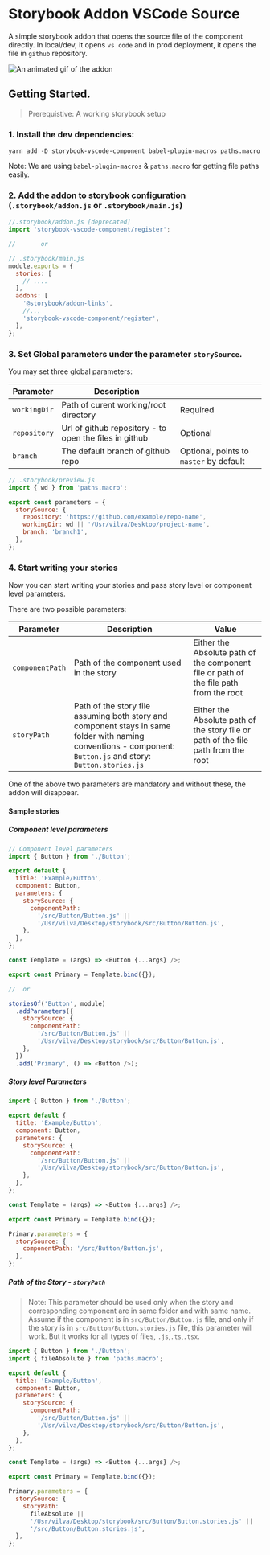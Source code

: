 # Storybook Addon VSCode Source

A simple storybook addon that opens the source file of the component directly. In local/dev, it opens `vs code` and in prod deployment, it opens the file in `github` repository.

![An animated gif of the addon](https://media.giphy.com/media/vUy3v9B9yWZh3Il3Dr/giphy.gif)

## Getting Started.

> Prerequistive: A working storybook setup

### 1. Install the dev dependencies:

`yarn add -D storybook-vscode-component babel-plugin-macros paths.macro`

Note: We are using `babel-plugin-macros` & `paths.macro` for getting file paths easily.

### 2. Add the addon to storybook configuration (`.storybook/addon.js` or `.storybook/main.js`)

```js
//.storybook/addon.js [deprecated]
import 'storybook-vscode-component/register';

//       or

// .storybook/main.js
module.exports = {
  stories: [
    // ....
  ],
  addons: [
    '@storybook/addon-links',
    //...
    'storybook-vscode-component/register',
  ],
};
```

### 3. Set Global parameters under the parameter `storySource`.

You may set three global parameters:

| Parameter    | Description                                            |                                         |
| ------------ | ------------------------------------------------------ | --------------------------------------- |
| `workingDir` | Path of curent working/root directory                  | Required                                |
| `repository` | Url of github repository - to open the files in github | Optional                                |
| `branch`     | The default branch of github repo                      | Optional, points to `master` by default |

```js
// .storybook/preview.js
import { wd } from 'paths.macro';

export const parameters = {
  storySource: {
    repository: 'https://github.com/example/repo-name',
    workingDir: wd || '/Usr/vilva/Desktop/project-name',
    branch: 'branch1',
  },
};
```

### 4. Start writing your stories

Now you can start writing your stories and pass story level or component level parameters.

There are two possible parameters:

| Parameter       | Description                                                                                                                                                   | Value                                                                                 |
| --------------- | ------------------------------------------------------------------------------------------------------------------------------------------------------------- | ------------------------------------------------------------------------------------- |
| `componentPath` | Path of the component used in the story                                                                                                                       | Either the Absolute path of the component file or path of the file path from the root | Optional |
| `storyPath`     | Path of the story file assuming both story and component stays in same folder with naming conventions - component: `Button.js` and story: `Button.stories.js` | Either the Absolute path of the story file or path of the file path from the root     | Optional |

One of the above two parameters are mandatory and without these, the addon will disappear.

#### Sample stories

##### Component level parameters

```js
// Component level parameters
import { Button } from './Button';

export default {
  title: 'Example/Button',
  component: Button,
  parameters: {
    storySource: {
      componentPath:
        '/src/Button/Button.js' ||
        '/Usr/vilva/Desktop/storybook/src/Button/Button.js',
    },
  },
};

const Template = (args) => <Button {...args} />;

export const Primary = Template.bind({});

//  or

storiesOf('Button', module)
  .addParameters({
    storySource: {
      componentPath:
        '/src/Button/Button.js' ||
        '/Usr/vilva/Desktop/storybook/src/Button/Button.js',
    },
  })
  .add('Primary', () => <Button />);
```

##### Story level Parameters

```js
import { Button } from './Button';

export default {
  title: 'Example/Button',
  component: Button,
  parameters: {
    storySource: {
      componentPath:
        '/src/Button/Button.js' ||
        '/Usr/vilva/Desktop/storybook/src/Button/Button.js',
    },
  },
};

const Template = (args) => <Button {...args} />;

export const Primary = Template.bind({});

Primary.parameters = {
  storySource: {
    componentPath: '/src/Button/Button.js',
  },
};
```

##### Path of the Story - `storyPath`

> Note: This parameter should be used only when the story and corresponding component are in same folder and with same name. Assume if the component is in `src/Button/Button.js` file, and only if the story is in `src/Button/Button.stories.js` file, this parameter will work. But it works for all types of files, `.js`,`.ts`,`.tsx`.

```js
import { Button } from './Button';
import { fileAbsolute } from 'paths.macro';

export default {
  title: 'Example/Button',
  component: Button,
  parameters: {
    storySource: {
      componentPath:
        '/src/Button/Button.js' ||
        '/Usr/vilva/Desktop/storybook/src/Button/Button.js',
    },
  },
};

const Template = (args) => <Button {...args} />;

export const Primary = Template.bind({});

Primary.parameters = {
  storySource: {
    storyPath:
      fileAbsolute ||
      '/Usr/vilva/Desktop/storybook/src/Button/Button.stories.js' ||
      '/src/Button/Button.stories.js',
  },
};
```
